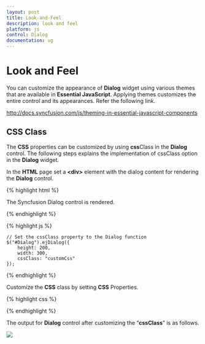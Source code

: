 ```yaml
---
layout: post
title: Look-and-Feel
description: look and feel
platform: js
control: Dialog
documentation: ug
---
```


# Look and Feel

You can customize the appearance of **Dialog** widget using various themes that are available in **Essential JavaScript**. Applying themes customizes the entire control and its appearances. Refer the following link.

<http://docs.syncfusion.com/js/theming-in-essential-javascript-components>

## CSS Class

The **CSS** properties can be customized by using **css**Class in the **Dialog** control. The following steps explains the implementation of cssClass option in the **Dialog** widget.

In the **HTML** page set a **&lt;div&gt;** element with the dialog content for rendering the **Dialog** control. 

{% highlight html %}

<div id="Dialog" title="Syncfusion Dialog">
   The Syncfusion Dialog control is rendered.
</div>

{% endhighlight %}

{% highlight js %}

    // Set the cssClass property to the Dialog function
    $("#Dialog").ejDialog({
        height: 200,
        width: 300,
        cssClass: "customCss"
    });

{% endhighlight %}

Customize the **CSS** class by setting **CSS** Properties. 



{% highlight css %}


<style>
   .customCss {            
       border-color: #661e19 !important;
   }
   /*Customize the dialog header*/
   .customCss .e-header {
       background-color: #2c683b;
   }
   /*Customize the dialog content*/
   .customCss .e-dialog, .customCss .e-dialog-scroller {
       color: #b21010;
       background-color: #f6e492;        
   }
</style>


{% endhighlight %}



The output for **Dialog** control after customizing the “**cssClass**” is as follows.

![]("/js/Dialog/Look-and-Feel_images/Look-and-Feel_img1.png") 











